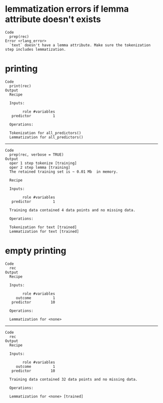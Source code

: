 # lemmatization errors if lemma attribute doesn't exists

    Code
      prep(rec)
    Error <rlang_error>
      `text` doesn't have a lemma attribute. Make sure the tokenization step includes lemmatization.

# printing

    Code
      print(rec)
    Output
      Recipe
      
      Inputs:
      
            role #variables
       predictor          1
      
      Operations:
      
      Tokenization for all_predictors()
      Lemmatization for all_predictors()

---

    Code
      prep(rec, verbose = TRUE)
    Output
      oper 1 step tokenize [training] 
      oper 2 step lemma [training] 
      The retained training set is ~ 0.01 Mb  in memory.
      
      Recipe
      
      Inputs:
      
            role #variables
       predictor          1
      
      Training data contained 4 data points and no missing data.
      
      Operations:
      
      Tokenization for text [trained]
      Lemmatization for text [trained]

# empty printing

    Code
      rec
    Output
      Recipe
      
      Inputs:
      
            role #variables
         outcome          1
       predictor         10
      
      Operations:
      
      Lemmatization for <none>

---

    Code
      rec
    Output
      Recipe
      
      Inputs:
      
            role #variables
         outcome          1
       predictor         10
      
      Training data contained 32 data points and no missing data.
      
      Operations:
      
      Lemmatization for <none> [trained]

